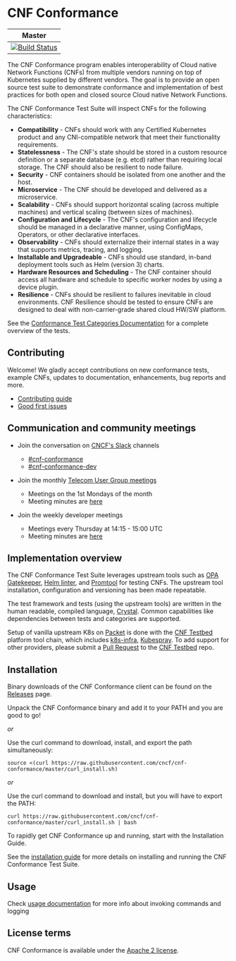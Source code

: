 # CNF Conformance
| Master |
|---|
|[![Build Status](https://www.travis-ci.org/cncf/cnf-conformance.svg?branch=master)](https://www.travis-ci.org/cncf/cnf-conformance)|

The CNF Conformance program enables interoperability of Cloud native Network Functions (CNFs) from multiple vendors running on top of Kubernetes supplied by different vendors. The goal is to provide an open source test suite to demonstrate conformance and implementation of best practices for both open and closed source Cloud native Network Functions. 

The CNF Conformance Test Suite will inspect CNFs for the following characteristics: 
- **Compatibility** - CNFs should work with any Certified Kubernetes product and any CNI-compatible network that meet their functionality requirements.
- **Statelessness** - The CNF's state should be stored in a custom resource definition or a separate database (e.g. etcd) rather than requiring local storage. The CNF should also be resilient to node failure.
- **Security** - CNF containers should be isolated from one another and the host.
- **Microservice** - The CNF should be developed and delivered as a microservice.
- **Scalability** - CNFs should support horizontal scaling (across multiple machines) and vertical scaling (between sizes of machines).
- **Configuration and Lifecycle** - The CNF's configuration and lifecycle should be managed in a declarative manner, using ConfigMaps, Operators, or other declarative interfaces.  
- **Observability** - CNFs should externalize their internal states in a way that supports metrics, tracing, and logging.
- **Installable and Upgradeable** - CNFs should use standard, in-band deployment tools such as Helm (version 3) charts.
- **Hardware Resources and Scheduling** - The CNF container should access all hardware and schedule to specific worker nodes by using a device plugin.
- **Resilience** - CNFs should be resilient to failures inevitable in cloud environments. CNF Resilience should be tested to ensure CNFs are designed to deal with non-carrier-grade shared cloud HW/SW platform.

See the [Conformance Test Categories Documentation](https://github.com/cncf/cnf-conformance/blob/master/TEST-CATEGORIES.md) for a complete overview of the tests.

## Contributing

Welcome! We gladly accept contributions on new conformance tests, example CNFs, updates to documentation, enhancements, bug reports and more.
- [Contributing guide](https://github.com/cncf/cnf-conformance/blob/master/CONTRIBUTING.md)
- [Good first issues](https://github.com/cncf/cnf-conformance/issues?q=is%3Aissue+is%3Aopen+label%3A%22good+first+issue%22)

## Communication and community meetings

- Join the conversation on [CNCF's Slack](https://slack.cncf.io/) channels
    - [#cnf-conformance](https://cloud-native.slack.com/archives/CV69TQW7Q)  
    - [#cnf-conformance-dev](https://cloud-native.slack.com/archives/C014TNCEX8R)
    
- Join the monthly [Telecom User Group meetings](https://github.com/cncf/telecom-user-group#meeting-time) 
    - Meetings on the 1st Mondays of the month 
    - Meeting minutes are [here](https://docs.google.com/document/d/1yhtI7aiwpdAiRBKyUX6mOJDHAbjOog2mI4Ur2k27D7s/edit) 
    
- Join the weekly developer meetings 
    - Meetings every Thursday at 14:15 - 15:00 UTC
    - Meeting minutes are [here](https://docs.google.com/document/d/1IbrgjqIkOCvrrSG0DRE6X62UUZpBq-818Mn8q0nkkd0/edit)

## Implementation overview

The CNF Conformance Test Suite leverages upstream tools such as [OPA Gatekeeper](https://github.com/open-policy-agent/gatekeeper), [Helm linter](https://github.com/helm/chart-testing), and [Promtool](https://prometheus.io/docs/prometheus/latest/configuration/unit_testing_rules/) for testing CNFs. The upstream tool installation, configuration and versioning has been made repeatable.

The test framework and tests (using the upstream tools) are written in the human readable, compiled language, [Crystal](https://crystal-lang.org/). Common capabilities like dependencies between tests and categories are supported.

Setup of vanilla upstream K8s on [Packet](https://www.packet.com/) is done with the [CNF Testbed](https://github.com/cncf/cnf-testbed/) platform tool chain, which includes [k8s-infra](https://github.com/crosscloudci/k8s-infra), [Kubespray](https://kubespray.io/). To add support for other providers, please submit a [Pull Request](https://github.com/cncf/cnf-testbed/pulls) to the [CNF Testbed](https://github.com/cncf/cnf-testbed/) repo.


## Installation

Binary downloads of the CNF Conformance client can be found on the [Releases](https://github.com/cncf/cnf-conformance/releases) page.

Unpack the CNF Conformance binary and add it to your PATH and you are good to go!

*or*


Use the curl command to download, install, and export the path simultaneously:
```
source <(curl https://raw.githubusercontent.com/cncf/cnf-conformance/master/curl_install.sh)
```
*or*

Use the curl command to download and install, but you will have to export the PATH:
```
curl https://raw.githubusercontent.com/cncf/cnf-conformance/master/curl_install.sh | bash

```

To rapidly get CNF Conformance up and running, start with the Installation Guide.

See the [installation guide](https://github.com/cncf/cnf-conformance/blob/master/INSTALL.md) for more details on installing and running the CNF Conformance Test Suite. 

## Usage

Check [usage documentation](https://github.com/cncf/cnf-conformance/blob/master/USAGE.md) for more info about invoking commands and logging


## License terms

CNF Conformance is available under the [Apache 2 license](https://github.com/cncf/cnf-conformance/blob/master/LICENSE).

